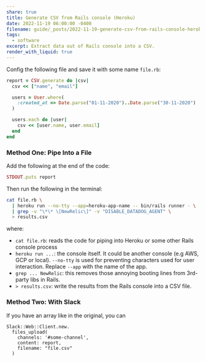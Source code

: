 ```yaml
---
share: true
title: Generate CSV from Rails console (Heroku)
date: 2022-11-19 06:00:00 -0400
filename: guide/_posts/2022-11-19-generate-csv-from-rails-console-heroku
tags:
  - software
excerpt: Extract data out of Rails console into a CSV.
render_with_liquid: true
---
```


Config the following file and save it with some name `file.rb`:

```ruby
report = CSV.generate do |csv|
  csv << ["name", "email"]

  users = User.where(
    :created_at => Date.parse("01-11-2020")..Date.parse("30-11-2020")
  )

  users.each do |user|
    csv << [user.name, user.email]
  end
end
```

### Method One: Pipe Into a File

Add the following at the end of the code:

```ruby
STDOUT.puts report
```

Then run the following in the terminal:

```bash
cat file.rb \
  | heroku run --no-tty --app=heroku-app-name -- bin/rails runner - \
  | grep -v "\*\* \[NewRelic\]" -v "DISABLE_DATADOG_AGENT" \
  > results.csv
```

where:

- `cat file.rb`: reads the code for piping into Heroku or some other Rails console process
- `heroku run ...`: the console itself. It could be another console (e.g AWS, GCP or local). `--no-tty` is used for preventing characters used for user interaction. Replace `--app` with the name of the app.
- `grep ... NewRelic`: this removes those annoying booting lines from 3rd-party libs in Rails.
- `> results.csv`: write the results from the Rails console into a CSV file.

### Method Two: With Slack

If you have an array like in the original, you can 

```
Slack::Web::Client.new.
  files_upload(
    channels: '#some-channel',
    content: report,
    filename: "file.csv"
  )
```